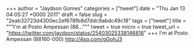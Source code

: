 
+++
author = "Jaydson Gomes"
categories = ["tweet"]
date = "Thu Jan 13 04:05:27 +0000 2011"
draft = false
slug = "2eab32723d4300ec2ef678fb8d7ddc9abdc49c18"
tags = ["tweet"]
title = """I'm at Posto Ampessan (88..."""
tweet = true
micro = true
tweet_url = "https://twitter.com/jaydson/status/25403025338146816"
+++
I'm at Posto Ampessan (88160-000) http://4sq.com/gGohJ3
